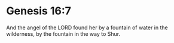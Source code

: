 # Genesis 16:7

And the angel of the LORD found her by a fountain of water in the wilderness, by the fountain in the way to Shur.